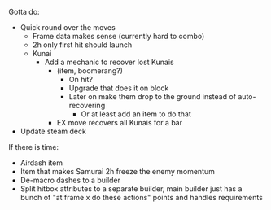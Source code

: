 Gotta do:

- Quick round over the moves
  - Frame data makes sense (currently hard to combo)
  - 2h only first hit should launch
  - Kunai
    - Add a mechanic to recover lost Kunais
      - (item, boomerang?)
        - On hit?
        - Upgrade that does it on block
        - Later on make them drop to the ground instead of auto-recovering
          - Or at least add an item to do that
      - EX move recovers all Kunais for a bar
- Update steam deck

If there is time:

- Airdash item
- Item that makes Samurai 2h freeze the enemy momentum
- De-macro dashes to a builder
- Split hitbox attributes to a separate builder, main builder just has a bunch
  of "at frame x do these actions" points and handles requirements
